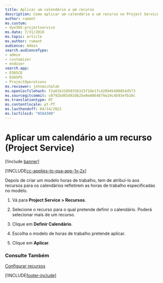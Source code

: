 ```yaml
---
title: Aplicar um calendário a um recurso
description: Como aplicar um calendário a um recurso no Project Service
author: rumant
ms.custom:
- dyn365-projectservice
ms.date: 7/31/2018
ms.topic: article
ms.author: rumant
audience: Admin
search.audienceType:
- admin
- customizer
- enduser
search.app:
- D365CE
- D365PS
- ProjectOperations
ms.reviewer: johnmichalak
ms.openlocfilehash: f2a01b3105033b315f18e17c420945490854d573
ms.sourcegitcommit: c0792bd65d92db25e0e8864879a19c4b93efb10c
ms.translationtype: HT
ms.contentlocale: pt-PT
ms.lasthandoff: 04/14/2022
ms.locfileid: "8584380"
---
```

# <a name="apply-a-calendar-to-a-resource-project-service"></a>Aplicar um calendário a um recurso (Project Service)

[!include [banner](../includes/psa-now-project-operations.md)]

[!INCLUDE[cc-applies-to-psa-app-1x-2x](../includes/cc-applies-to-psa-app-1x-2x.md)]

Depois de criar um modelo horas de trabalho, tem de atribuí-lo aos recursos para os calendários refletirem as horas de trabalho especificadas no modelo.  
  
1.  Vá para **Project Service > Recursos**.  
  
2.  Selecione o recurso para o qual pretende definir o calendário. Poderá selecionar mais de um recurso.  
  
3.  Clique em **Definir Calendário**.  
  
4.  Escolha o modelo de horas de trabalho pretende aplicar.  
  
5.  Clique em **Aplicar**.  
  
### <a name="see-also"></a>Consulte Também  
 [Configurar recursos](../psa/set-up-resources.md)


[!INCLUDE[footer-include](../includes/footer-banner.md)]
